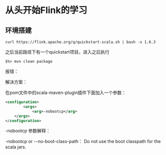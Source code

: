 # 从头开始Flink的学习



## 环境搭建

```shel
curl https://flink.apache.org/q/quickstart-scala.sh | bash -s 1.6.3
```



之后当前路径下有一个quickstart项目，进入之后执行

```shell
$%> mvn clean package 
```

报错：



解决方案：

在pom文件中的scala-maven-plugin插件下面加入一个参数：

```pom.xml
<configuration>
		<args>
    		<arg>-nobootcp</arg>
    </args>
</configuration>
```

-nobootcp 参数解释：

-nobootcp or --no-boot-class-path： Do not use the boot classpath for the scala jars. 






